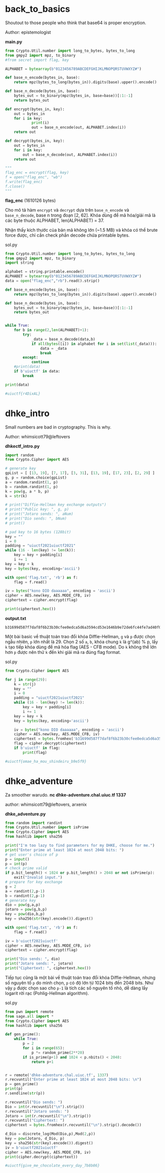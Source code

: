 # back_to_basics

Shoutout to those people who think that base64 is proper encryption.

Author: epistemologist

**main.py**
```python
from Crypto.Util.number import long_to_bytes, bytes_to_long
from gmpy2 import mpz, to_binary
#from secret import flag, key

ALPHABET = bytearray(b"0123456789ABCDEFGHIJKLMNOPQRSTUVWXYZ#")

def base_n_encode(bytes_in, base):
	return mpz(bytes_to_long(bytes_in)).digits(base).upper().encode()

def base_n_decode(bytes_in, base):
	bytes_out = to_binary(mpz(bytes_in, base=base))[:1:-1]
	return bytes_out

def encrypt(bytes_in, key):
	out = bytes_in
	for i in key:
            print(i)
            out = base_n_encode(out, ALPHABET.index(i))
	return out

def decrypt(bytes_in, key):
	out = bytes_in
	for i in key:
		out = base_n_decode(out, ALPHABET.index(i))
	return out

"""
flag_enc = encrypt(flag, key)
f = open("flag_enc", "wb")
f.write(flag_enc)
f.close()
"""
```

**flag_enc** (1610126 bytes)

Cho mô tả hàm `encrypt` và `decrypt` dựa trên `base_n_encode` và `base_n_decode`, base n trong đoạn [2, 62]. Khóa dùng để mã hóa/giải mã là các byte thuộc ALPHABET, len(ALPHABET) = 37.

Nhận thấy kích thước của bản mã không lớn (~1.5 MB) và khóa có thể brute force được, chỉ cần check phần decode chứa printable bytes.

sol.py
```python
from Crypto.Util.number import long_to_bytes, bytes_to_long
from gmpy2 import mpz, to_binary
import string

alphabet = string.printable.encode()
ALPHABET = bytearray(b"0123456789ABCDEFGHIJKLMNOPQRSTUVWXYZ#")
data = open("flag_enc","rb").read().strip()

def base_n_encode(bytes_in, base):
    return mpz(bytes_to_long(bytes_in)).digits(base).upper().encode()

def base_n_decode(bytes_in, base):
    bytes_out = to_binary(mpz(bytes_in, base=base))[:1:-1]
    return bytes_out


while True:
    for b in range(2,len(ALPHABET)+1):
        try:
            _data = base_n_decode(data,b)
            if all(bytes([i]) in alphabet for i in set(list(_data))):
                data = _data
                break
        except:
            continue
    #print(data)
    if b'uiuctf' in data:
        break

print(data)

#uiuctf{r4DixAL}
```

# dhke_intro

Small numbers are bad in cryptography. This is why.

Author: whimsicott79@leftovers

**dhkectf_intro.py**

```python
import random
from Crypto.Cipher import AES

# generate key
gpList = [ [13, 19], [7, 17], [3, 31], [13, 19], [17, 23], [2, 29] ]
g, p = random.choice(gpList)
a = random.randint(1, p)
b = random.randint(1, p)
k = pow(g, a * b, p)
k = str(k)

# print("Diffie-Hellman key exchange outputs")
# print("Public key: ", g, p)
# print("Jotaro sends: ", aNum)
# print("Dio sends: ", bNum)
# print()

# pad key to 16 bytes (128bit)
key = ""
i = 0
padding = "uiuctf2021uiuctf2021"
while (16 - len(key) != len(k)):
    key = key + padding[i]
    i += 1
key = key + k
key = bytes(key, encoding='ascii')

with open('flag.txt', 'rb') as f:
    flag = f.read()

iv = bytes("kono DIO daaaaaa", encoding = 'ascii')
cipher = AES.new(key, AES.MODE_CFB, iv)
ciphertext = cipher.encrypt(flag)

print(ciphertext.hex())
```

**output.txt**
```
b31699d587f7daf8f6b23b30cfee0edca5d6a3594cd53e1646b9e72de6fc44fe7ad40f0ea6
```

Một bài basic về thuật toán trao đổi khóa Diffie-Hellman, `g` và `p` được chọn ngẫu nhiên, `p` lớn nhất là 29. Chọn 2 số `a`, `b`, khóa chung `k` là g^(ab) % p, lấy `k` tạo tiếp khóa dùng để mã hóa flag (AES - CFB mode). Do `k` không thể lớn hơn `p` được nên thử `k` đến khi giải mã ra đúng flag format.

sol.py
```python
from Crypto.Cipher import AES

for j in range(29):
    k = str(j)
    key = ""
    i = 0
    padding = "uiuctf2021uiuctf2021"
    while (16 - len(key) != len(k)):
        key = key + padding[i]
        i += 1
    key = key + k
    key = bytes(key, encoding='ascii')

    iv = bytes("kono DIO daaaaaa", encoding = 'ascii')
    cipher = AES.new(key, AES.MODE_CFB, iv)
    ciphertext = bytes.fromhex('b31699d587f7daf8f6b23b30cfee0edca5d6a3594cd53e1646b9e72de6fc44fe7ad40f0ea6')
    flag = cipher.decrypt(ciphertext)
    if b'uiuctf' in flag:
        print(flag)

#uiuctf{omae_ha_mou_shindeiru_b9e5f9}
```

# dhke_adventure

Za smoother warudo. **nc dhke-adventure.chal.uiuc.tf 1337**

author: whimsicott79@leftovers, arxenix

**dhke_adventure.py**
```python
from random import randint
from Crypto.Util.number import isPrime
from Crypto.Cipher import AES
from hashlib import sha256

print("I'm too lazy to find parameters for my DHKE, choose for me.")
print("Enter prime at least 1024 at most 2048 bits: ")
# get user's choice of p
p = input()
p = int(p)
# check prime valid
if p.bit_length() < 1024 or p.bit_length() > 2048 or not isPrime(p):
    exit("Invalid input.")
# prepare for key exchange
g = 2
a = randint(2,p-1)
b = randint(2,p-1)
# generate key
dio = pow(g,a,p)
jotaro = pow(g,b,p)
key = pow(dio,b,p)
key = sha256(str(key).encode()).digest()

with open('flag.txt', 'rb') as f:
    flag = f.read()

iv = b'uiuctf2021uiuctf'
cipher = AES.new(key, AES.MODE_CFB, iv)
ciphertext = cipher.encrypt(flag)

print("Dio sends: ", dio)
print("Jotaro sends: ", jotaro)
print("Ciphertext: ", ciphertext.hex())
```

Tiếp tục cũng là một bài về thuật toán trao đổi khóa Diffie-Hellman, nhưng số nguyên tố `p` do mình chọn, `p` có độ lớn từ 1024 bits đến 2048 bits. Như vậy `p` được chọn sao cho `p-1` là tích các số nguyên tố nhỏ, dễ dàng lấy logarit rời rạc (Pohlig-Hellman algorithm).

sol.py
```python
from pwn import remote
from sage.all import *
from Crypto.Cipher import AES
from hashlib import sha256

def gen_prime():
    while True:
        p = 2
        for i in range(65):
            p *= random_prime(2**20)
        if is_prime(p+1) and 1024 < p.nbits() < 2048:
            return p+1


r = remote('dhke-adventure.chal.uiuc.tf', 1337)
r.recvuntil("Enter prime at least 1024 at most 2048 bits: \n")
p = gen_prime()
print(p)
r.sendline(str(p))

r.recvuntil("Dio sends: ")
Dio = int(r.recvuntil("\n").strip())
r.recvuntil("Jotaro sends: ")
Jotaro = int(r.recvuntil("\n").strip())
r.recvuntil("Ciphertext: ")
ciphertext = bytes.fromhex(r.recvuntil("\n").strip().decode())

d_Dio = discrete_log(Mod(Dio,p),Mod(2,p))
key = pow(Jotaro, d_Dio, p)
key = sha256(str(key).encode()).digest()
iv = b'uiuctf2021uiuctf'
cipher = AES.new(key, AES.MODE_CFB, iv)
print(cipher.decrypt(ciphertext))

#uiuctf{give_me_chocolate_every_day_7b8b06}
```
